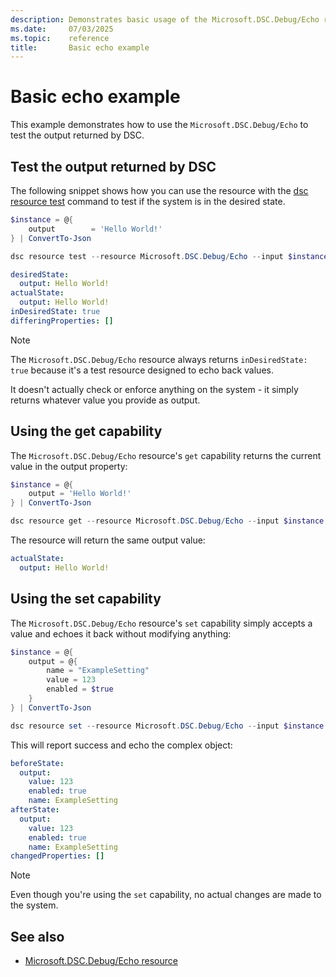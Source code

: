 ```yaml
---
description: Demonstrates basic usage of the Microsoft.DSC.Debug/Echo resource
ms.date:     07/03/2025
ms.topic:    reference
title:       Basic echo example
---
```


# Basic echo example

This example demonstrates how to use the `Microsoft.DSC.Debug/Echo` to test the output returned by
DSC.

## Test the output returned by DSC

The following snippet shows how you can use the resource with the [dsc resource test][01] command
to test if the system is in the desired state.

```powershell
$instance = @{
    output        = 'Hello World!'
} | ConvertTo-Json

dsc resource test --resource Microsoft.DSC.Debug/Echo --input $instance
```

```yaml
desiredState:
  output: Hello World!
actualState:
  output: Hello World!
inDesiredState: true
differingProperties: []
```

> [!NOTE]
> The `Microsoft.DSC.Debug/Echo` resource always returns `inDesiredState: true` because it's a test
> resource designed to echo back values.
>
> It doesn't actually check or enforce anything on the system - it simply returns whatever value
> you provide as output.

## Using the get capability

The `Microsoft.DSC.Debug/Echo` resource's `get` capability returns the current value in the output
property:

```powershell
$instance = @{
    output = 'Hello World!'
} | ConvertTo-Json

dsc resource get --resource Microsoft.DSC.Debug/Echo --input $instance
```

The resource will return the same output value:

```yaml
actualState:
  output: Hello World!
```

## Using the set capability

The `Microsoft.DSC.Debug/Echo` resource's `set` capability simply accepts a value and echoes it
back without modifying anything:

```powershell
$instance = @{
    output = @{
        name = "ExampleSetting"
        value = 123
        enabled = $true
    }
} | ConvertTo-Json

dsc resource set --resource Microsoft.DSC.Debug/Echo --input $instance
```

This will report success and echo the complex object:

```yaml
beforeState:
  output:
    value: 123
    enabled: true
    name: ExampleSetting
afterState:
  output:
    value: 123
    enabled: true
    name: ExampleSetting
changedProperties: []
```

> [!NOTE]
> Even though you're using the `set` capability, no actual changes are made to the system.

## See also

- [Microsoft.DSC.Debug/Echo resource](../index.md)

<!-- Link reference definitions -->
[01]: ../../../../../../cli/resource/test.md

